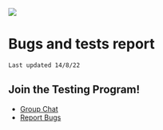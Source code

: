 ![](https://github.com/DFN-Testers/Bugs/blob/main/WebImages/Logo.png?raw=true)
# Bugs and tests report
```
Last updated 14/8/22
```
## Join the Testing Program!
- [Group Chat](cloud.datafirenetworks.com/call/6radj368) 
- [Report Bugs](mailto:rayyan@datafirenetworks.com)
 
